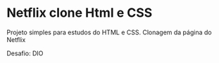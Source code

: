 # Netflix clone Html e CSS

Projeto simples para estudos do HTML e CSS. Clonagem da página do Netflix

Desafio: DIO
